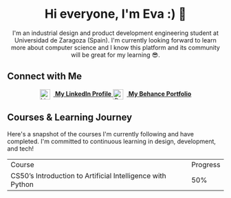 <div align="center">

# Hi everyone, I'm Eva :) 🙌

I'm an industrial design and product development engineering student at Universidad de Zaragoza (Spain). I'm currently looking forward to learn more about computer science and I know this platform and its community will be great for my learning 😎. 

</div>

## Connect with Me

<div align="center">

<a href="www.linkedin.com/in/eva-mg">
  <img src="https://cdn.jsdelivr.net/npm/simple-icons@v8/icons/linkedin.svg" alt="LinkedIn" width="24" height="24" style="vertical-align: middle; margin-right: 8px;">
  <strong>My LinkedIn Profile</strong>
</a>

<a href="https://www.behance.net/evamolinerg">
  <img src="https://cdn.jsdelivr.net/npm/simple-icons@v8/icons/behance.svg" alt="Behance" width="24" height="24" style="vertical-align: middle; margin-right: 8px;">
  <strong>My Behance Portfolio</strong>
</a>

</div>

## Courses & Learning Journey

Here's a snapshot of the courses I'm currently following and have completed. I'm committed to continuous learning in design, development, and tech!

<table style="width:100%">
  <tr>
    <td>Course</td>
    <td>Progress</td>
  </tr>
  <tr>
    <td>CS50’s Introduction to Artificial Intelligence with Python</td>
    <td>50%</td>
  </tr>
</table>
